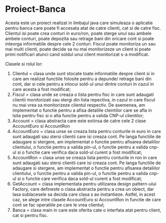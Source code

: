 # Proiect-Banca

Acesta este un proiect realizat in limbajul java care simuleaza o aplicatie pentru banca care poate fi accesata atat de catre clienti, cat si de catre fisc. Clientul isi poate crea conturi in euro/ron, poate sterge unul sau ambele ambele conturi, poate depozita sau retrage bani din oricare cont si poate inteorga informatiile despre cele 2 conturi. Fiscul poate monitoriza un sau mai multi clienti, poate decide sa nu mai monitorizeze un client si poate primi notificari atunci cand soldul unui client monitorizat s-a modificat.

Clasele si rolul lor:
1. Clientul       =      clasa unde sunt stocate toate informatiile despre client si in care am realizat functiile folosite pentru a depunde/ retrage bani din cont, dar si cele                            pentru a inlocui sold-ul unui dintre conturi in cazul in care acesta a fost modificat;
2. Fiscul         =      clasa unde se creaza o lista pentru fisc in care sunt adaugati clientii monitorizati sau stergi din lista repectiva, in cazul in care fiscul nu mai vrea                            sa monitorizeze clientul respectiv. De asemenea, am implementat o functie pentru a afisa detaliile cleintilor care se afla in lsita pentru fisc si o alta                          functie pentru a valida CNP-ul clientilor;
3. Account        =      clasa abstracta care este extinsa de catre cele 2 clase AccountEuro si AccountRon
4. AccountEuro    =      clasa unse se creaza lista pentru conturile in euro in care sunt adaugati sau stersi clientii care isi creaza cont. Pe langa functiile de adaugare si                              stergere, am implementat o functie pentru afisarea detaliilor clientului, o functie pentru a valida pin-ul, o functie pentru a valida cnp-ul si o functie                          care verifica daca sold-ul curent a fost modificat;
5. AccountRon     =      clasa unse se creaza lista pentru conturile in ron in care sunt adaugati sau stersi clientii care isi creaza cont. Pe langa functiile de adaugare si                                stergere, am implementat o functie pentru afisarea detaliilor clientului, o functie pentru a valida pin-ul, o functie pentru a valida cnp-ul si o functie                          care verifica daca sold-ul curent a fost modificat;
6. GetAccount     =      clasa implementata pentru utilizarea design pattern-ului Factory, care defineste o clasa abstracta pentru a crea un obiect, dar lasa sublacesele sa decida                          care clasa s ao instantieze. Astfel, in acest caz, se alege intre clasele AccountEuro si AccountRon in functie de care cont se fac operatiile pe care le                            vrea clientul;
7. Banca          =      clasa main in care este oferita cate o interfata atat pentru client, cat si pentru fisc.
